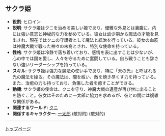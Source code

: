 ## サクラ姫
- **役割**: ヒロイン
- **説明**: サクラ姫はクニを治める美しい姫であり、優雅な外見とは裏腹に、内には強い意志と神秘的な力を秘めている。彼女は幼少期から魔法の才能を見出され、現在ではクニの守護者として魔法と統治を行っている。彼女の血筋は神魔大戦で戦った神々の末裔とされ、特別な使命を持っている。
- **性格**: サクラ姫は冷静で落ち着いており、感情を表に出すことは少ないが、心の中では国を愛し、人々を守るために奮闘している。自ら戦うことも辞さない強いリーダーシップを持っている。
- **スキル**: サクラ姫は強力な魔法の使い手であり、特に「天の光」と呼ばれる光の魔法を操る。その魔法は、闇を祓い、敵を焼き尽くす力を持っている。また、治癒の力も持っており、負傷した者を癒すことができる。
- **動機**: サクラ姫の使命は、クニを守り、神魔大戦の遺産が再び世に出ることを防ぐこと。彼女はそのために一太郎に協力を求めるが、彼との間には複雑な関係がある。
- **関連するワールド**: [クニ](../world/kuni.md)
- **関係するキャラクター**: [一太郎](../characters/ichitaroh.md) (敵対的) (敵対的)

---
[トップページ](../index.md)